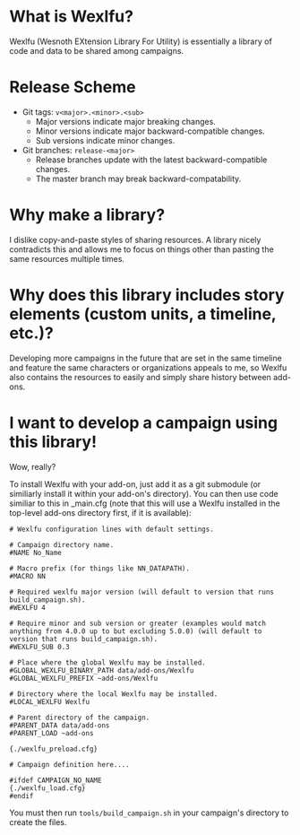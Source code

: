 # What is Wexlfu?
Wexlfu (Wesnoth EXtension Library For Utility) is essentially a library of code and data to be shared among campaigns.

# Release Scheme
* Git tags: `v<major>.<minor>.<sub>`
  * Major versions indicate major breaking changes.
  * Minor versions indicate major backward-compatible changes.
  * Sub versions indicate minor changes.
* Git branches: `release-<major>`
  * Release branches update with the latest backward-compatible changes.
  * The master branch may break backward-compatability.

# Why make a library?
I dislike copy-and-paste styles of sharing resources. A library nicely contradicts this and allows me to focus on things other than pasting the same resources multiple times.

# Why does this library includes story elements (custom units, a timeline, etc.)?
Developing more campaigns in the future that are set in the same timeline and feature the same characters or organizations appeals to me, so Wexlfu also contains the resources to easily and simply share history between add-ons.

# I want to develop a campaign using this library!
Wow, really?

To install Wexlfu with your add-on, just add it as a git submodule (or similiarly install it within your add-on's directory).
You can then use code similiar to this in _main.cfg (note that this will use a Wexlfu installed in the top-level add-ons directory first, if it is available):

```
# Wexlfu configuration lines with default settings.

# Campaign directory name.
#NAME No_Name

# Macro prefix (for things like NN_DATAPATH).
#MACRO NN

# Required wexlfu major version (will default to version that runs build_campaign.sh).
#WEXLFU 4

# Require minor and sub version or greater (examples would match anything from 4.0.0 up to but excluding 5.0.0) (will default to version that runs build_campaign.sh).
#WEXLFU_SUB 0.3

# Place where the global Wexlfu may be installed.
#GLOBAL_WEXLFU_BINARY_PATH data/add-ons/Wexlfu
#GLOBAL_WEXLFU_PREFIX ~add-ons/Wexlfu

# Directory where the local Wexlfu may be installed.
#LOCAL_WEXLFU Wexlfu

# Parent directory of the campaign.
#PARENT_DATA data/add-ons
#PARENT_LOAD ~add-ons

{./wexlfu_preload.cfg}

# Campaign definition here....

#ifdef CAMPAIGN_NO_NAME
{./wexlfu_load.cfg}
#endif
```

You must then run `tools/build_campaign.sh` in your campaign's directory to create the files.
